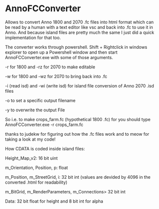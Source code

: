 # AnnoFCConverter
Allows to convert Anno 1800 and 2070 .fc files into html format which can be read by a human with a text editor like vsc and back into .fc
to use it in Anno. And because island files are pretty much the same I just did a quick implementation for that too. 

The converter works through powershell. Shift + Rightclick in windows explorer to open up a Powershell window and then start 
AnnoFCConverter.exe with some of those arguments.

-r <InputFilename> for 1800 and -rz <InputFilename> for 2070 to make  <InputFilename> editable
  
-w <InputFilename> for 1800 and -wz <InputFilename> for 2070 to bring <InputFilename> back into .fc
  
-i <InputFilename> (read isd) and -wi <InputFilename> (write isd) for island file conversion of Anno 2070 .isd files
  
-o <OutputFilename> to set a specific output filename
  
-y to overwrite the output File


So i.e. to make crops_farm.fc (hypothetical 1800 .fc) for you should type AnnoFCConverter.exe -r crops_farm.fc

thanks to judekw for figuring out how the .fc files work and to meow for taking a look at my code!



How CDATA is coded inside island files: 

Height_Map_v2: 16 bit uint

m_Orientation, Position, p: float

m_Position, m_StreetGrid, i: 32 bit int (values are devided by 4096 in the converted .html for readability)

m_BitGrid, m_RenderParameters, m_Connections> 32 bit int

Data: 32 bit float for height and 8 bit int for alpha
